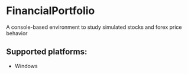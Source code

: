 # FinancialPortfolio
A console-based environment to study simulated stocks and forex price behavior
## Supported platforms:
* Windows
